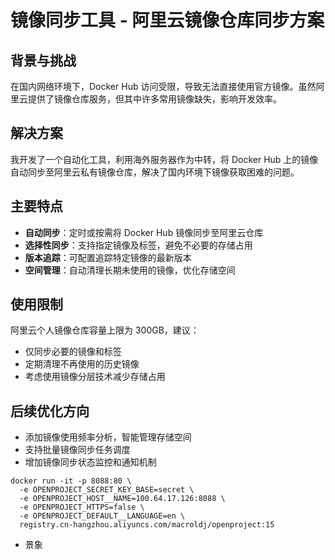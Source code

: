 # 镜像同步工具 - 阿里云镜像仓库同步方案

## 背景与挑战

在国内网络环境下，Docker Hub 访问受限，导致无法直接使用官方镜像。虽然阿里云提供了镜像仓库服务，但其中许多常用镜像缺失，影响开发效率。

## 解决方案

我开发了一个自动化工具，利用海外服务器作为中转，将 Docker Hub 上的镜像自动同步至阿里云私有镜像仓库，解决了国内环境下镜像获取困难的问题。

## 主要特点

- **自动同步**：定时或按需将 Docker Hub 镜像同步至阿里云仓库
- **选择性同步**：支持指定镜像及标签，避免不必要的存储占用
- **版本追踪**：可配置追踪特定镜像的最新版本
- **空间管理**：自动清理长期未使用的镜像，优化存储空间

## 使用限制

阿里云个人镜像仓库容量上限为 300GB，建议：
- 仅同步必要的镜像和标签
- 定期清理不再使用的历史镜像
- 考虑使用镜像分层技术减少存储占用

## 后续优化方向

- 添加镜像使用频率分析，智能管理存储空间
- 支持批量镜像同步任务调度
- 增加镜像同步状态监控和通知机制

```shell
docker run -it -p 8088:80 \
  -e OPENPROJECT_SECRET_KEY_BASE=secret \
  -e OPENPROJECT_HOST__NAME=100.64.17.126:8088 \
  -e OPENPROJECT_HTTPS=false \
  -e OPENPROJECT_DEFAULT__LANGUAGE=en \
  registry.cn-hangzhou.aliyuncs.com/macroldj/openproject:15
```

- 景象